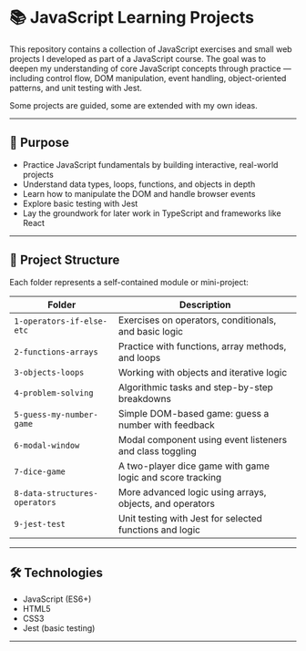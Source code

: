 # 📚 JavaScript Learning Projects

This repository contains a collection of JavaScript exercises and small web projects I developed as part of a JavaScript course. The goal was to deepen my understanding of core JavaScript concepts through practice — including control flow, DOM manipulation, event handling, object-oriented patterns, and unit testing with Jest.

Some projects are guided, some are extended with my own ideas.

---

## 🎯 Purpose

- Practice JavaScript fundamentals by building interactive, real-world projects
- Understand data types, loops, functions, and objects in depth
- Learn how to manipulate the DOM and handle browser events
- Explore basic testing with Jest
- Lay the groundwork for later work in TypeScript and frameworks like React

---

## 📁 Project Structure

Each folder represents a self-contained module or mini-project:

| Folder | Description |
|--------|-------------|
| `1-operators-if-else-etc` | Exercises on operators, conditionals, and basic logic |
| `2-functions-arrays` | Practice with functions, array methods, and loops |
| `3-objects-loops` | Working with objects and iterative logic |
| `4-problem-solving` | Algorithmic tasks and step-by-step breakdowns |
| `5-guess-my-number-game` | Simple DOM-based game: guess a number with feedback |
| `6-modal-window` | Modal component using event listeners and class toggling |
| `7-dice-game` | A two-player dice game with game logic and score tracking |
| `8-data-structures-operators` | More advanced logic using arrays, objects, and operators |
| `9-jest-test` | Unit testing with Jest for selected functions and logic |

---

## 🛠 Technologies

- JavaScript (ES6+)
- HTML5
- CSS3
- Jest (basic testing)

---
